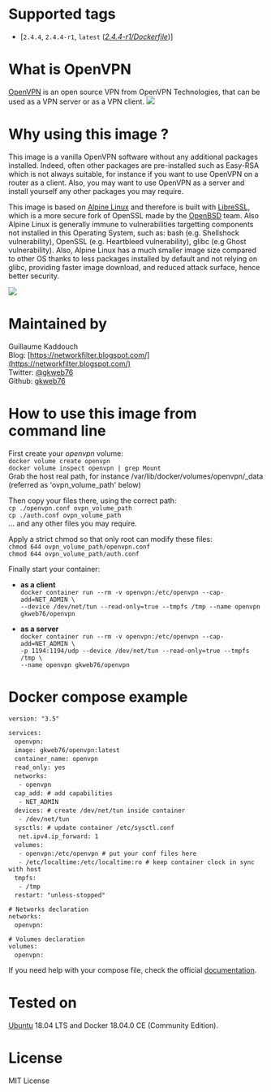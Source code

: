 # Supported tags
-   [`2.4.4`, `2.4.4-r1`, `latest` (*[2.4.4-r1/Dockerfile](https://github.com/gkweb76/openvpn/blob/master/2.4.4-r1/Dockerfile)*)]



# What is OpenVPN
[OpenVPN](https://openvpn.net) is an open source VPN from OpenVPN Technologies, that can be used as a VPN server or as a VPN client.
![](https://openvpn.net/templates/telethra/img/ovpntech_logo-s.png)



# Why using this image ?
This image is a vanilla OpenVPN software without any additional packages installed. Indeed, often other packages are pre-installed such as Easy-RSA which is not always suitable, for instance if you want to use OpenVPN on a router as a client. Also, you may want to use OpenVPN as a server and install yourself any other packages you may require.

This image is based on [Alpine Linux](https://alpinelinux.org/) and therefore is built with [LibreSSL](https://www.libressl.org/), which is a more secure fork of OpenSSL made by the [OpenBSD](https://www.openbsd.org/) team. Also Alpine Linux is generally immune to vulnerabilities targetting components not installed in this Operating System, such as: bash (e.g. Shellshock vulnerability), OpenSSL (e.g. Heartbleed vulnerability), glibc (e.g Ghost vulnerability). Also, Alpine Linux has a much smaller image size compared to other OS thanks to less packages installed by default and not relying on glibc, providing faster image download, and reduced attack surface, hence better security.

![](https://wiki.alpinelinux.org/w/resources/assets/alogo.png)



# Maintained by
Guillaume Kaddouch  
Blog: [https://networkfilter.blogspot.com/](https://networkfilter.blogspot.com/)  
Twitter: [@gkweb76](https://twitter.com/gkweb76)  
Github: [gkweb76](https://github.com/gkweb76/)  



# How to use this image from command line
First create your _openvpn_ volume:  
`docker volume create openvpn`  
`docker volume inspect openvpn | grep Mount`  
Grab the host real path, for instance /var/lib/docker/volumes/openvpn/_data (referred as 'ovpn_volume_path' below)

Then copy your files there, using the correct path:  
`cp ./openvpn.conf ovpn_volume_path`  
`cp ./auth.conf ovpn_volume_path`  
... and any other files you may require.  

Apply a strict chmod so that only root can modify these files:  
`chmod 644 ovpn_volume_path/openvpn.conf`  
`chmod 644 ovpn_volume_path/auth.conf`  

Finally start your container:  
-   **as a client**  
`docker container run --rm -v openvpn:/etc/openvpn --cap-add=NET_ADMIN \`  
`--device /dev/net/tun --read-only=true --tmpfs /tmp --name openvpn gkweb76/openvpn`  

-   **as a server**  
`docker container run --rm -v openvpn:/etc/openvpn --cap-add=NET_ADMIN \`  
`-p 1194:1194/udp --device /dev/net/tun --read-only=true --tmpfs /tmp \`  
`--name openvpn gkweb76/openvpn`  


# Docker compose example  
`version: "3.5"`  
  
`services:`  
&nbsp;&nbsp;  `openvpn:`  
&nbsp;&nbsp;  `image: gkweb76/openvpn:latest`  
&nbsp;&nbsp;  `container_name: openvpn`  
&nbsp;&nbsp;  `read_only: yes`  
&nbsp;&nbsp;  `networks:`  
&nbsp;&nbsp;&nbsp;&nbsp;  `- openvpn`  
&nbsp;&nbsp;  `cap_add: # add capabilities`  
&nbsp;&nbsp;&nbsp;&nbsp;  `- NET_ADMIN`  
&nbsp;&nbsp;  `devices: # create /dev/net/tun inside container`  
&nbsp;&nbsp;&nbsp;&nbsp;  `- /dev/net/tun`  
&nbsp;&nbsp;    `sysctls: # update container /etc/sysctl.conf`  
&nbsp;&nbsp;&nbsp;&nbsp;      `net.ipv4.ip_forward: 1`  
&nbsp;&nbsp;    `volumes:`  
&nbsp;&nbsp;&nbsp;&nbsp;      `- openvpn:/etc/openvpn # put your conf files here`  
&nbsp;&nbsp;&nbsp;&nbsp;      `- /etc/localtime:/etc/localtime:ro # keep container clock in sync with host`  
&nbsp;&nbsp;    `tmpfs:`  
&nbsp;&nbsp;&nbsp;&nbsp;      `- /tmp`  
&nbsp;&nbsp;    `restart: "unless-stopped"`  
  
`# Networks declaration`  
`networks:`  
&nbsp;&nbsp;  `openvpn:`  
  
`# Volumes declaration`  
`volumes:`  
&nbsp;&nbsp;  `openvpn:`  
    
If you need help with your compose file, check the official [documentation](https://docs.docker.com/compose/compose-file/).  


# Tested on

[Ubuntu](https://www.ubuntu.com/) 18.04 LTS and Docker 18.04.0 CE (Community Edition).

# License

MIT License
